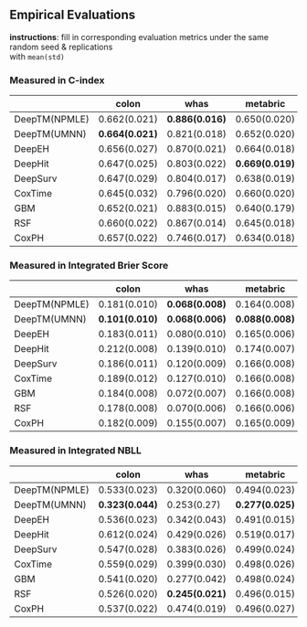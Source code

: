 ## Empirical Evaluations

**instructions**: fill in corresponding evaluation metrics under the same random seed & replications  
with `mean(std)`

### Measured in C-index
|               | colon            | whas             | metabric         | gbsg             | flchain          | support          | kkbox            |
|---------------|------------------|------------------|------------------|------------------|------------------|------------------|------------------|
| DeepTM(NPMLE) | 0.662(0.021)     | **0.886(0.016)** | 0.650(0.020)     | **0.679(0.013)** | 0.794(0.013)     | 0.617(0.007)     |                  |
| DeepTM(UMNN)  | **0.664(0.021)** | 0.821(0.018)     | 0.652(0.020)     | 0.675(0.013)     | 0.792(0.010)     | 0.611(0.008)     | 0.860(0.000)     |
| DeepEH        | 0.656(0.027)     | 0.870(0.021)     | 0.664(0.018)     | **0.679(0.013)** | 0.790(0.011)     | 0.610(0.009)     |                  |
| DeepHit       | 0.647(0.025)     | 0.803(0.022)     | **0.669(0.019)** | 0.674(0.012)     | 0.790(0.009)     | **0.638(0.008)** | 0.811(0.003)     |
| DeepSurv      | 0.647(0.029)     | 0.804(0.017)     | 0.638(0.019)     | 0.672(0.015)     | 0.790(0.010)     | 0.609(0.005)     | 0.855(0.001)     |
| CoxTime       | 0.645(0.032)     | 0.796(0.020)     | 0.660(0.020)     | 0.672(0.017)     | 0.790(0.010)     | 0.608(0.009)     | **0.877(0.002)** |
| GBM           | 0.652(0.021)     | 0.883(0.015)     | 0.640(0.179)     | 0.674(0.012)     | **0.795(0.011)** | 0.615(0.008)     | 0.858(0.000)     |
| RSF           | 0.660(0.022)     | 0.867(0.014)     | 0.645(0.018)     | 0.673(0.013)     | 0.787(0.011)     | 0.616(0.008)     | 0.860(0.000)     |
| CoxPH         | 0.657(0.022)     | 0.746(0.017)     | 0.634(0.018)     | 0.661(0.146)     | 0.791(0.011)     | 0.569(0.009)     | 0.830(0.000)     |


### Measured in Integrated Brier Score
|               | colon            | whas             | metabric         | gbsg             | flchain          | support          | kkbox            |
|---------------|------------------|------------------|------------------|------------------|------------------|------------------|------------------|
| DeepTM(NPMLE) | 0.181(0.010)     | **0.068(0.008)** | 0.164(0.008)     | 0.176(0.006)     | 0.100(0.004)     | 0.192(0.004)     |                  |
| DeepTM(UMNN)  | **0.101(0.010)** | **0.068(0.006)** | **0.088(0.008)** | **0.100(0.008)** | **0.034(0.002)** | **0.178(0.002)** | **0.075(0.000)** |
| DeepEH        | 0.183(0.011)     | 0.080(0.010)     | 0.165(0.006)     | 0.176(0.005)     | 0.101(0.004)     | 0.193(0.004)     |                  |
| DeepHit       | 0.212(0.008)     | 0.139(0.010)     | 0.174(0.007)     | 0.196(0.003)     | 0.126(0.003)     | 0.205(0.004)     | 0.157(0.002)     |
| DeepSurv      | 0.186(0.011)     | 0.120(0.009)     | 0.166(0.008)     | 0.178(0.005)     | 0.101(0.004)     | 0.193(0.004)     | 0.113(0.001)     |
| CoxTime       | 0.189(0.012)     | 0.127(0.010)     | 0.166(0.008)     | 0.179(0.006)     | 0.103(0.007)     | 0.192(0.004)     | 0.107(0.001)     |
| GBM           | 0.184(0.008)     | 0.072(0.007)     | 0.166(0.008)     | 0.178(0.004)     | 0.100(0.004)     | 0.192(0.004)     | 0.118(0.000)     |
| RSF           | 0.178(0.008)     | 0.070(0.006)     | 0.166(0.006)     | 0.179(0.004)     | 0.100(0.004)     | 0.191(0.004)     | 0.152(0.000)     |
| CoxPH         | 0.182(0.009)     | 0.155(0.007)     | 0.165(0.009)     | 0.182(0.004)     | 0.100(0.004)     | 0.205(0.004)     | 0.126(0.000)     |


### Measured in Integrated NBLL
|               | colon            | whas             | metabric         | gbsg             | flchain          | support          | kkbox            |
|---------------|------------------|------------------|------------------|------------------|------------------|------------------|------------------|
| DeepTM(NPMLE) | 0.533(0.023)     | 0.320(0.060)     | 0.494(0.023)     | 0.519(0.012)     | 0.332(0.011)     | 0.565(0.010)     |                  |
| DeepTM(UMNN)  | **0.323(0.044)** | 0.253(0.27)      | **0.277(0.025)** | **0.310(0.024)** | **0.124(0.009)** | **0.529(0.006)** | **0.258(0.000)** |
| DeepEH        | 0.536(0.023)     | 0.342(0.043)     | 0.491(0.015)     | 0.519(0.013)     | 0.333(0.011)     | 0.566(0.010)     |                  |
| DeepHit       | 0.612(0.024)     | 0.429(0.026)     | 0.519(0.017)     | 0.566(0.009)     | 0.393(0.009)     | 0.596(0.008)     | 0.476(0.006)     |
| DeepSurv      | 0.547(0.028)     | 0.383(0.026)     | 0.499(0.024)     | 0.527(0.012)     | 0.334(0.012)     | 0.566(0.010)     | 0.353(0.002)     |
| CoxTime       | 0.559(0.029)     | 0.399(0.030)     | 0.498(0.026)     | 0.528(0.016)     | 0.345(0.026)     | 0.567(0.012)     | 0.330(0.002)     |
| GBM           | 0.541(0.020)     | 0.277(0.042)     | 0.498(0.024)     | 0.527(0.011)     | 0.329(0.011)     | 0.565(0.010)     | 0.381(0.000)     |
| RSF           | 0.526(0.020)     | **0.245(0.021)** | 0.496(0.015)     | 0.528(0.010)     | 0.329(0.011)     | 0.563(0.010)     | 0.476(0.000)     |
| CoxPH         | 0.537(0.022)     | 0.474(0.019)     | 0.496(0.027)     | 0.538(0.011)     | 0.332(0.012)     | 0.596(0.009)     | 0.394(0.000)     |

